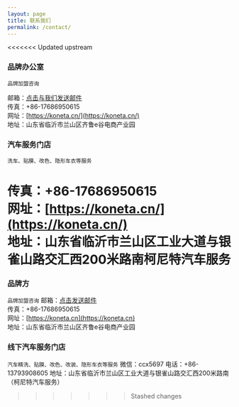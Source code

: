 ```yaml
---
layout: page
title: 联系我们
permalink: /contact/
---
```

<<<<<<< Updated upstream

### 品牌办公室
`品牌加盟咨询`

邮箱：[点击与我们发送邮件](mailto:{{site.email}})  
传真：+86-17686950615  
网址：[https://koneta.cn/](https://koneta.cn/)  
地址：山东省临沂市兰山区齐鲁e谷电商产业园

### 汽车服务门店
`洗车、贴膜、改色、隐形车衣等服务`

传真：+86-17686950615  
网址：[https://koneta.cn/](https://koneta.cn/)  
地址：山东省临沂市兰山区工业大道与银雀山路交汇西200米路南柯尼特汽车服务
=======

### 品牌方
`品牌加盟咨询`
邮箱：[点击发送邮件](mailto:{{site.email}})  
传真：+86-17686950615  
网址：[https://koneta.cn](https://koneta.cn)  
地址：山东省临沂市兰山区齐鲁e谷电商产业园

### 线下汽车服务门店
`汽车精洗、贴膜、改色、改装、隐形车衣等服务`
微信：ccx5697
电话：+86-13793908605 
地址：山东省临沂市兰山区工业大道与银雀山路交汇西200米路南（柯尼特汽车服务）
>>>>>>> Stashed changes


